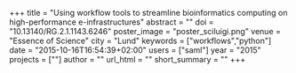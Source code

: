 +++
title = "Using workflow tools to streamline bioinformatics computing on high-performance e-infrastructures"
abstract = ""
doi = "10.13140/RG.2.1.1143.6246"
poster_image = "poster_sciluigi.png"
venue = "Essence of Science"
city = "Lund"
keywords = ["workflows","python"]
date = "2015-10-16T16:54:39+02:00"
users = ["saml"]
year = "2015"
projects = [""]
author = ""
url_html = ""
short_summary = ""
+++

